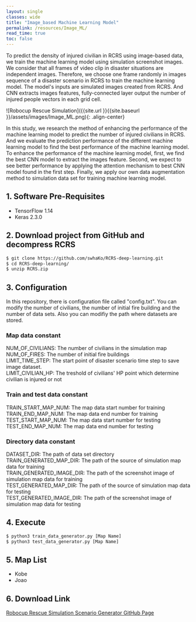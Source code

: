 ```yaml
---
layout: single
classes: wide
title: "Image_based Machine Learning Model"
permalink: /resources/Image_ML/
read_time: true
toc: false
---
```

To predict the density of injured civilian in RCRS using image-based data, we train the machine learning model using simulation screenshot images. We consider that all frames of video clip in disaster situations are independent images. Therefore, we choose one frame randomly in images sequence of a disaster scenario in RCRS to train the machine learning model. The model's inputs are simulated images created from RCRS. And CNN extracts images features, fully-connected layer output the number of injured people vectors in each grid cell.

![Robocup Rescue Simulation]({{site.url }}{{site.baseurl }}/assets/images/Image_ML.png){: .align-center}

In this study, we research the method of enhancing the performance of the machine learning model to predict the number of injured civilians in RCRS. And we evaluate the prediction performance of the different machine learning model to find the best performance of the machine learning model. To enhance the performance of the machine learning model, first, we find the best CNN model to extract the images feature. Second, we expect to see better performance by applying the attention mechanism to best CNN model found in the first step. Finally, we apply our own data augmentation method to simulation data set for training machine learning model.

## 1. Software Pre-Requisites
- TensorFlow 1.14
- Keras 2.3.0

## 2. Download project from GitHub and decompress RCRS
```bash
$ git clone https://github.com/swhaKo/RCRS-deep-learning.git
$ cd RCRS-deep-learning/
$ unzip RCRS.zip
```

## 3. Configuration
In this repository, there is configuration file called "config.txt". You can modify the number of civilians, the number of initial fire building and the number of data sets. Also you can modifiy the path where datasets are stored.  

### Map data constant
NUM_OF_CIVILIANS: The number of civilians in the simulation map  
NUM_OF_FIRES: The number of initial fire buildings  
LIMIT_TIME_STEP: The start point of disaster scenario time step to save image dataset.  
LIMIT_CIVILIAN_HP: The treshold of civilians' HP point which determine civilian is injured or not

### Train and test data constant
TRAIN_START_MAP_NUM: The map data start number for training  
TRAIN_END_MAP_NUM: The map data end number for training  
TEST_START_MAP_NUM: The map data start number for testing  
TEST_END_MAP_NUM: The map data end number for testing  

### Directory data constant
DATASET_DIR: The path of data set directory  
TRAIN_GENERATED_MAP_DIR: The path of the source of simulation map data for training  
TRAIN_GENERATED_IMAGE_DIR: The path of the screenshot image of simulation map data for training  
TEST_GENERATED_MAP_DIR: The path of the source of simulation map data for testing  
TEST_GENERATED_IMAGE_DIR: The path of the screenshot image of simulation map data for testing  

## 4. Execute
```bash
$ python3 train_data_generator.py [Map Name]
$ python3 test_data_generator.py [Map Name]
```

## 5. Map List
- Kobe
- Joao

## 6. Download Link
[Robocup Rescue Simulation Scenario Generator GitHub Page](https://github.com/swhaKo/Scenario_Generator)
